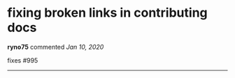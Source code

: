 # fixing broken links in contributing docs

**ryno75** commented *Jan 10, 2020*

fixes #995 
<br />
***


